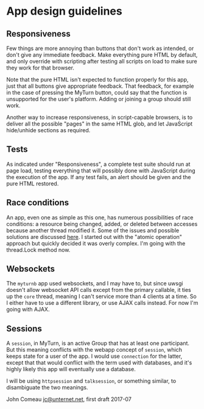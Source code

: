 # App design guidelines

## Responsiveness

Few things are more annoying than buttons that don't work as intended, or
don't give any immediate feedback. Make everything pure HTML by default, and
only override with scripting after testing all scripts on load to make sure
they work for that browser.

Note that the pure HTML isn't expected to function properly for this app,
just that all buttons give appropriate feedback. That feedback, for example
in the case of pressing the MyTurn button, could say that the function
is unsupported for the user's platform. Adding or joining a group should
still work.

Another way to increase responsiveness, in script-capable browsers, is to
deliver all the possible "pages" in the same HTML glob, and let JavaScript 
hide/unhide sections as required.

## Tests

As indicated under "Responsiveness", a complete test suite should run at
page load, testing everything that will possibly done with JavaScript during
the execution of the app. If any test fails, an alert should be given and
the pure HTML restored.

## Race conditions

An app, even one as simple as this one, has numerous possibilities of race
conditions: a resource being changed, added, or deleted between accesses
because another thread modified it. Some of the issues and possible
solutions are discussed 
[here](http://effbot.org/zone/thread-synchronization.htm). I started out
with the "atomic operation" approach but quickly decided it was overly
complex. I'm going with the thread.Lock method now.

## Websockets

The `myturnb` app used websockets, and I may have to, but since uwsgi doesn't
allow websocket API calls except from the primary callable, it ties up the
`core` thread, meaning I can't service more than 4 clients at a time. So I
either have to use a different library, or use AJAX calls instead. For now
I'm going with AJAX.

## Sessions

A `session`, in MyTurn, is an active Group that has at least one participant.
But this meaning conflicts with the webapp concept of `session`, which keeps
state for a user of the app. I would use `connection` for the latter, except
that that would conflict with the term used with databases, and it's highly
likely this app will eventually use a database.

I will be using `httpsession` and `talksession`, or something similar, to
disambiguate the two meanings.

John Comeau <jc@unternet.net>, first draft 2017-07
